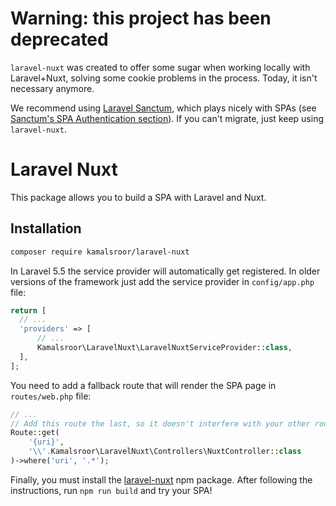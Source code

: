 # Warning: this project has been deprecated

`laravel-nuxt` was created to offer some sugar when working locally with Laravel+Nuxt, solving some cookie problems in the process. Today, it isn't necessary anymore.

We recommend using [Laravel Sanctum](https://laravel.com/docs/8.x/sanctum), which plays nicely with SPAs (see [Sanctum's SPA Authentication section](https://laravel.com/docs/8.x/sanctum#spa-authentication)). If you can't migrate, just keep using `laravel-nuxt`.

# Laravel Nuxt

This package allows you to build a SPA with Laravel and Nuxt.

## Installation

```bash
composer require kamalsroor/laravel-nuxt
```

In Laravel 5.5 the service provider will automatically get registered. In older versions of the framework just add the service provider in `config/app.php` file:

```php
return [
  // ...
  'providers' => [
      // ...
      Kamalsroor\LaravelNuxt\LaravelNuxtServiceProvider::class,
  ],
];
```

You need to add a fallback route that will render the SPA page in `routes/web.php` file:

```php
// ...
// Add this route the last, so it doesn't interfere with your other routes.
Route::get(
    '{uri}',
    '\\'.Kamalsroor\LaravelNuxt\Controllers\NuxtController::class
)->where('uri', '.*');
```

Finally, you must install the [laravel-nuxt](https://github.com/skyrpex/laravel-nuxt-js) npm package. After following the instructions, run `npm run build` and try your SPA!
